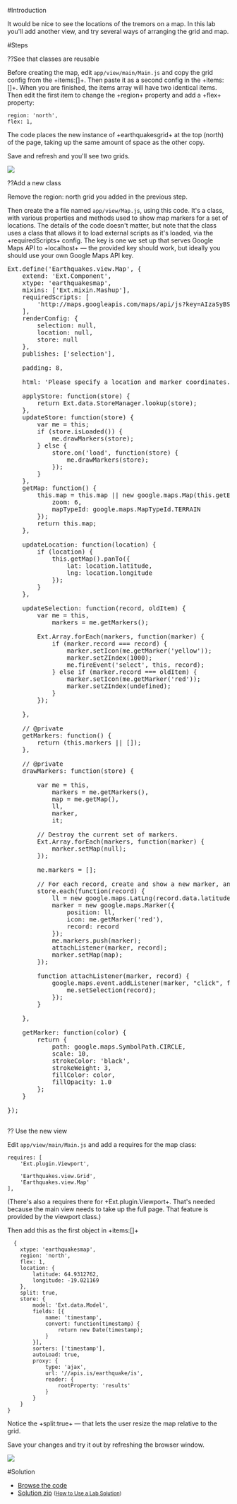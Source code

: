 #Introduction 

It would be nice to see the locations of the tremors on a map. 
In this lab you'll add another view, and try several ways 
of arranging the grid and map.


#Steps

??See that classes are reusable

Before creating the map, edit `app/view/main/Main.js` and copy the grid config from the +items:[]+. 
Then paste it as a second config in the +items:[]+. When you are finished, the items array will have 
two identical items. Then edit the first item to change the +region+ property and add a +flex+ property:

    region: 'north',
    flex: 1,

The code places the new instance of +earthquakesgrid+ at the top (north) of the page, taking up the same
amount of space as the other copy.

Save and refresh and you'll see two grids. 

<img src="resources/images/earthquakes/TwoGrids.png">


??Add a new class

Remove the region: north grid you added in the previous step.

Then create the a file named `app/view/Map.js`, using this code. It's a class, with various properties and 
methods used to show map markers for a set of locations. The details of the code doesn't matter, but note 
that the class uses a class that allows it to load external scripts as it's loaded, via the +requiredScripts+
config. The key is one we set up that serves Google Maps API to +localhost+ &mdash; the provided key should
work, but ideally you should use your own Google Maps API key. 


<pre class="runnable">
Ext.define('Earthquakes.view.Map', {
    extend: 'Ext.Component',
    xtype: 'earthquakesmap',
    mixins: ['Ext.mixin.Mashup'],
    requiredScripts: [
        'http://maps.googleapis.com/maps/api/js?key=AIzaSyBSkwEjnLJu6JoH2zN9wpaqN4cgCyv4qlc'
    ],
    renderConfig: {
        selection: null,
        location: null,
        store: null
    },
    publishes: ['selection'],

    padding: 8,

    html: 'Please specify a location and marker coordinates.',

    applyStore: function(store) {
        return Ext.data.StoreManager.lookup(store);
    },
    updateStore: function(store) {
        var me = this;
        if (store.isLoaded()) {
            me.drawMarkers(store);
        } else {
            store.on('load', function(store) {
                me.drawMarkers(store);
            });
        }
    },
    getMap: function() {
        this.map = this.map || new google.maps.Map(this.getEl().dom, {
            zoom: 6,
            mapTypeId: google.maps.MapTypeId.TERRAIN
        });
        return this.map;
    },

    updateLocation: function(location) {
        if (location) {
            this.getMap().panTo({
                lat: location.latitude,
                lng: location.longitude
            });
        }
    },

    updateSelection: function(record, oldItem) {
        var me = this,
            markers = me.getMarkers();

        Ext.Array.forEach(markers, function(marker) {
            if (marker.record === record) {
                marker.setIcon(me.getMarker('yellow'));
                marker.setZIndex(1000);
                me.fireEvent('select', this, record);
            } else if (marker.record === oldItem) {
                marker.setIcon(me.getMarker('red'));
                marker.setZIndex(undefined);
            }
        });

    },

    // @private
    getMarkers: function() {
        return (this.markers || []);
    },

    // @private
    drawMarkers: function(store) {

        var me = this,
            markers = me.getMarkers(),
            map = me.getMap(),
            ll,
            marker,
            it;

        // Destroy the current set of markers.
        Ext.Array.forEach(markers, function(marker) {
            marker.setMap(null);
        });

        me.markers = [];

        // For each record, create and show a new marker, and push onto the array.
        store.each(function(record) {
            ll = new google.maps.LatLng(record.data.latitude, record.data.longitude);
            marker = new google.maps.Marker({
                position: ll,
                icon: me.getMarker('red'),
                record: record
            });
            me.markers.push(marker);
            attachListener(marker, record);
            marker.setMap(map);
        });

        function attachListener(marker, record) {
            google.maps.event.addListener(marker, "click", function() {
                me.setSelection(record);
            });
        }

    },

    getMarker: function(color) {
        return {
            path: google.maps.SymbolPath.CIRCLE,
            scale: 10,
            strokeColor: 'black',
            strokeWeight: 3,
            fillColor: color,
            fillOpacity: 1.0
        };
    }

});

</pre>



?? Use the new view

Edit `app/view/main/Main.js` and add a requires for the map class:

    requires: [
        'Ext.plugin.Viewport',
        
        'Earthquakes.view.Grid',
        'Earthquakes.view.Map'
    ],

(There's also a requires there for +Ext.plugin.Viewport+. That's needed because the main view needs to take up
the full page. That feature is provided by the viewport class.)


Then add this as the first object in +items:[]+

      {
        xtype: 'earthquakesmap',
        region: 'north',
        flex: 1,
        location: {
            latitude: 64.9312762,
            longitude: -19.021169
        },
        split: true,
        store: {
            model: 'Ext.data.Model',
            fields: [{
                name: 'timestamp',
                convert: function(timestamp) {
                    return new Date(timestamp);
                }
            }],
            sorters: ['timestamp'],
            autoLoad: true,
            proxy: {
                type: 'ajax',
                url: '//apis.is/earthquake/is',
                reader: {
                    rootProperty: 'results'
                }
            }
        }
    }

Notice the +split:true+ &mdash; that lets the user resize the map relative to the grid.

Save your changes and try it out by refreshing the browser window.

<img src="resources/images/earthquakes/MapAndGrid.png">


#Solution

<!--
- <a href="resources/videoviewer/video.html?id=153184254" target="videoviewer">Video</a>
-->

- <a href="resources/student/labsolutions/earthquakes-add-another-view" target="source">Browse the code</a>
- <a href="resources/student/labsolutions/earthquakes-add-another-view.zip">Solution zip</a> <small>(<a href="#2016-02-24_17-26_13-021_Z">How to Use a Lab Solution</a>)</small>

